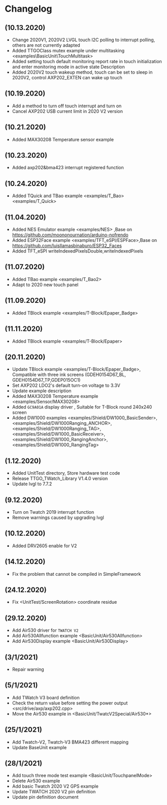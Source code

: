 # Changelog

## (10.13.2020)
- Change 2020V1, 2020V2 LVGL touch I2C polling to interrupt polling, others are not currently adapted
- Added TTGOClass mutex example under multitasking <examples\BasicUnit\TouchMultitask>
- Added setting touch default monitoring report rate in touch initialization and enter monitoring mode in active state Description
- Added 2020V2 touch wakeup method, touch can be set to sleep in 2020V2, control AXP202_EXTEN can wake up touch

## (10.19.2020)
- Add a method to turn off touch interrupt and turn on
- Cancel AXP202 USB current limit in 2020 V2 version

## (10.21.2020)
- Added MAX30208 Temperature sensor example

## (10.23.2020)
- Added axp202&bma423 interrupt registered function

## (10.24.2020)
- Added TQuick and TBao example <examples/T_Bao> <examples/T_Quick>

## (11.04.2020)
- Added NES Emulator example <examples/NES> ,Base on https://github.com/moononournation/arduino-nofrendo
- Added ESP32Face example <examples/TFT_eSPI/ESPFace>,Base on https://github.com/luisllamasbinaburo/ESP32_Faces
- Added TFT_eSPI writeIndexedPixelsDouble,writeIndexedPixels

## (11.07.2020)
- Added TBao example <examples/T_Bao2>
- Adapt to 2020 new touch panel

## (11.09.2020)
- Added TBlock example <examples/T-Block/Epaper_Badge>

## (11.11.2020)
- Added TBlock example <examples/T-Block/Epaper>

## (20.11.2020)
- Update TBlock example <examples/T-Block/Epaper_Badge>, Compatible with three ink screens (GDEH0154D67_BL, GDEH0154D67_TP,GDEP015OC1)
- Set AXP202 LDO2's default turn-on voltage to 3.3V
- Update example description
- Added MAX30208 Temperature example <examples/Sensor/MAX30208>
- Added `GC9A01A` display driver , Suitable for T-Block round 240x240 screen
- Added DW1000 examples <examples/Shield/DW1000_BasicSender>,<examples/Shield/DW1000Ranging_ANCHOR>,<examples/Shield/DW1000Ranging_TAG>,<examples/Shield/DW1000_BasicReceiver>,<examples/Shield/DW1000_RangingAnchor>,<examples/Shield/DW1000_RangingTag> 

## (1.12.2020)
- Added UnitTest directory, Store hardware test code
- Release TTGO_TWatch_Library V1.4.0 version
- Update lvgl to 7.7.2

## (9.12.2020)
- Turn on Twatch 2019 interrupt function
- Remove warnings caused by upgrading lvgl

## (10.12.2020)
- Added DRV2605 enable for V2

## (14.12.2020)
- Fix the problem that cannot be compiled in SimpleFramework

## (24.12.2020)
- Fix <UnitTest/ScreenRotation> coordinate residue

## (29.12.2020)
- Add Air530 driver for `TWATCH V2`
- Add Air530Allfunction example <BasicUnit/Air530Allfunction>
- Add Air530Display example <BasicUnit/Air530Display>

## (3/1/2021)
- Repair warning

## (5/1/2021)
- Add TWatch V3 board definition
- Check the return value before setting the power output <src/drive/axp/axp202.cpp>
- Move the Air530 example in <BasicUnit/TwatcV2Special/Air530*>

## (25/1/2021)
- Add Twatch-V2, Twatch-V3 BMA423 different mapping
- Update BaseUnit example


## (28/1/2021)
- Add touch three mode test example <BasicUnit/TouchpanelMode>
- Delete Air530 example 
- Add basic Twatch 2020 V2 GPS example 
- Update TWATCH 2020 V2 pin definition 
- Update pin definition document 

